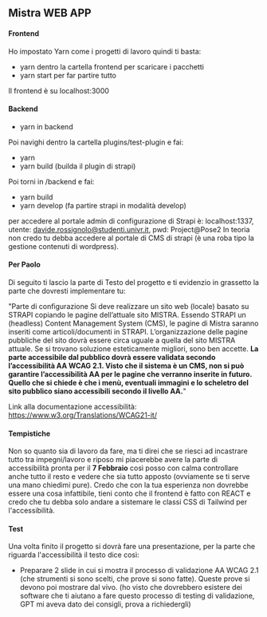 ## Mistra WEB APP

#### Frontend
Ho impostato Yarn come i progetti di lavoro quindi ti basta:
- yarn dentro la cartella frontend per scaricare i pacchetti
- yarn start per far partire tutto

Il frontend è su localhost:3000

#### Backend 
- yarn in backend

Poi navighi dentro la cartella plugins/test-plugin e fai:
- yarn
- yarn build (builda il plugin di strapi)

Poi torni in /backend e fai:
- yarn build
- yarn develop (fa partire strapi in modalità develop)

per accedere al portale admin di configurazione di Strapi è: localhost:1337, utente: davide.rossignolo@studenti.univr.it, pwd: Project@Pose2
In teoria non credo tu debba accedere al portale di CMS di strapi (è una roba tipo la gestione contenuti di wordpress).

#### Per Paolo
Di seguito ti lascio la parte di Testo del progetto e ti evidenzio in grassetto la parte che dovresti implementare tu:

"Parte di configurazione Si deve realizzare un sito web (locale) basato su STRAPI copiando le pagine dell’attuale sito
MISTRA. Essendo STRAPI un (headless) Content Management System (CMS), le pagine di Mistra saranno inseriti
come articoli/documenti in STRAPI.
L’organizzazione delle pagine pubbliche del sito dovrà essere circa uguale a quella del sito MISTRA attuale. Se
si trovano soluzione esteticamente migliori, sono ben accette.
**La parte accessibile dal pubblico dovrà essere validata secondo l’accessibilità AA WCAG 2.1. Visto che il sistema
è un CMS, non si può garantire l’accessibilità AA per le pagine che verranno inserite in futuro. Quello che si chiede
è che i menù, eventuali immagini e lo scheletro del sito pubblico siano accessibili secondo il livello AA.**"

Link alla documentazione accessibilità: https://www.w3.org/Translations/WCAG21-it/

#### Tempistiche
Non so quanto sia di lavoro da fare, ma ti direi che se riesci ad incastrare tutto tra impegni/lavoro e riposo mi piacerebbe avere la parte di accessibilità pronta per il **7 Febbraio**
così posso con calma controllare anche tutto il resto e vedere che sia tutto apposto (ovviamente se ti serve una mano chiedimi pure). Credo che con la tua esperienza non dovrebbe essere una cosa infattibile, tieni conto che il frontend è fatto con REACT e credo che tu debba solo andare a sistemare le classi CSS di Tailwind per l'accessibilità.


#### Test
Una volta finito il progetto si dovrà fare una presentazione, per la parte che riguarda l'accessibilità il testo dice così: 
- Preparare 2 slide in cui si mostra il processo di validazione AA WCAG 2.1 (che strumenti si sono scelti, che prove si sono fatte). Queste prove si devono poi mostrare dal vivo.
(ho visto che dovrebbero esistere dei software che ti aiutano a fare questo processo di testing di validazione, GPT mi aveva dato dei consigli, prova a richiedergli)
